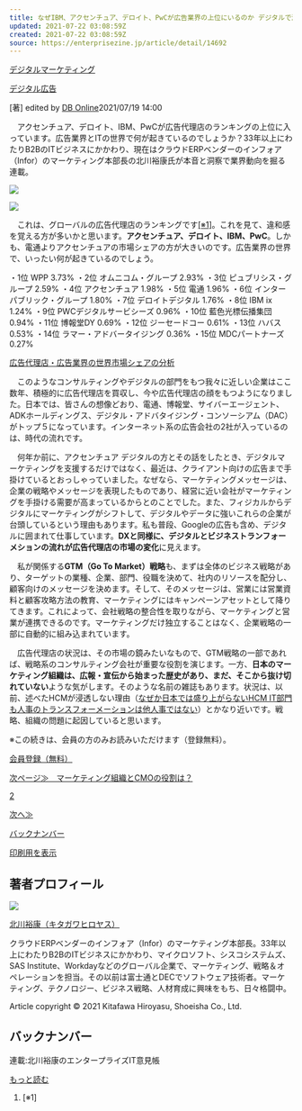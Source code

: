 ```yaml
---
title: なぜIBM、アクセンチュア、デロイト、PwCが広告業界の上位にいるのか デジタルで激変するグローバルの広告代理店市場
updated: 2021-07-22 03:08:59Z
created: 2021-07-22 03:08:59Z
source: https://enterprisezine.jp/article/detail/14692
---
```


[デジタルマーケティング](https://enterprisezine.jp/article/t/%E3%83%87%E3%82%B8%E3%82%BF%E3%83%AB%E3%83%9E%E3%83%BC%E3%82%B1%E3%83%86%E3%82%A3%E3%83%B3%E3%82%B0)

[デジタル広告](https://enterprisezine.jp/article/t/%E3%83%87%E3%82%B8%E3%82%BF%E3%83%AB%E5%BA%83%E5%91%8A)

[著]
edited by [DB Online](https://enterprisezine.jp/dbonline/)2021/07/19 14:00

　アクセンチュア、デロイト、IBM、PwCが広告代理店のランキングの上位に入っています。広告業界とITの世界で何が起きているのでしょうか？33年以上にわたりB2BのITビジネスにかかわり、現在はクラウドERPベンダーのインフォア（Infor）のマーケティング本部長の北川裕康氏が本音と洞察で業界動向を掘る連載。

 ![](https://ez-cdn.shoeisha.jp/static/images/article/14692/kitagawa.jpg)

 ![](https://ez-cdn.shoeisha.jp/static/images/article/14692/14692_01.jpg)

　これは、グローバルの広告代理店のランキングです[[※1]](#ipfootnote0)。これを見て、違和感を覚える方が多いかと思います。**アクセンチュア、デロイト、IBM、PwC**。しかも、電通よりアクセンチュアの市場シェアの方が大きいのです。広告業界の世界で、いったい何が起きているのでしょう。

・1位 WPP 3.73%
・2位 オムニコム・グループ 2.93%
・3位 ピュブリシス・グループ 2.59%
・4位 アクセンチュア 1.98%
・5位 電通 1.96%
・6位 インターパブリック・グループ 1.80%
・7位 デロイトデジタル 1.76%
・8位 IBM ix 1.24%
・9位 PWCデジタルサービシーズ 0.96%
・10位 藍色光標伝播集団 0.94%
・11位 博報堂DY 0.69%
・12位 ジーセードコー 0.61%
・13位 ハバス 0.53%
・14位 ラマー・アドバータイジング 0.36%
・15位 MDCパートナーズ 0.27%

 [広告代理店・広告業界の世界市場シェアの分析](https://deallab.info/ad-agency/)

　このようなコンサルティングやデジタルの部門をもつ我々に近しい企業はここ数年、積極的に広告代理店を買収し、今や広告代理店の顔をもつようになりました。日本では、皆さんの想像どおり、電通、博報堂、サイバーエージェント、ADKホールディングス、デジタル・アドバタイジング・コンソーシアム（DAC）がトップ５になっています。インターネット系の広告会社の2社が入っているのは、時代の流れです。

　何年か前に、アクセンチュア デジタルの方とその話をしたとき、デジタルマーケティングを支援するだけではなく、最近は、クライアント向けの広告まで手掛けているとおっしゃっていました。なぜなら、マーケティングメッセージは、企業の戦略やメッセージを表現したものであり、経営に近い会社がマーケティングを手掛ける需要が高まっているからとのことでした。また、フィジカルからデジタルにマーケティングがシフトして、デジタルやデータに強いこれらの企業が台頭しているという理由もあります。私も普段、Googleの広告も含め、デジタルに囲まれて仕事しています。**DXと同様に、デジタルとビジネストランフォーメションの流れが広告代理店の市場の変化**に見えます。

　私が関係する**GTM（Go To Market）戦略**も、まずは全体のビジネス戦略があり、ターゲットの業種、企業、部門、役職を決めて、社内のリソースを配分し、顧客向けのメッセージを決めます。そして、そのメッセージは、営業には営業資料と顧客攻略方法の教育、マーケティングにはキャンペーンアセットとして降りてきます。これによって、会社戦略の整合性を取りながら、マーケティングと営業が連携できるのです。マーケティングだけ独立することはなく、企業戦略の一部に自動的に組み込まれています。

　広告代理店の状況は、その市場の鏡みたいなもので、GTM戦略の一部であれば、戦略系のコンサルティング会社が重要な役割を演じます。一方、**日本のマーケティング組織は、広報・宣伝から始まった歴史があり、まだ、そこから抜け切れていない**ような気がします。そのような名前の雑誌もあります。状況は、以前、述べたHCMが浸透しない理由（[なぜか日本では盛り上がらないHCM IT部門も人事のトランスフォーメーションは他人事ではない](https://enterprisezine.jp/article/detail/14546)）とかなり近いです。戦略、組織の問題に起因していると思います。

※この続きは、会員の方のみお読みいただけます（登録無料）。

[会員登録（無料）](https://enterprisezine.jp/user/regist/?ref=/article/detail/14692&utm_source=enterprisezine.jp&utm_medium=self&utm_campaign=regist&utm_term=/article/detail/14692)

[次ページ≫　マーケティング組織とCMOの役割は？](https://enterprisezine.jp/article/detail/14692?p=2)

[2](https://enterprisezine.jp/article/detail/14692?p=2)

[次へ≫](https://enterprisezine.jp/article/detail/14692?p=2)

[バックナンバー](https://enterprisezine.jp/article/corner/530)

[印刷用を表示](https://enterprisezine.jp/article/detail/14692?mode=print)

## 著者プロフィール

[![](https://ez-cdn.shoeisha.jp/static/images/author/651/kitagawa_hiroyasu.jpg)](https://enterprisezine.jp/author/651)

[北川裕康（キタガワヒロヤス）](https://enterprisezine.jp/author/651)

クラウドERPベンダーのインフォア（Infor）のマーケティング本部長。33年以上にわたりB2BのITビジネスにかかわり、マイクロソフト、シスコシステムズ、SAS Institute、Workdayなどのグローバル企業で、マーケティング、戦略＆オペレーションを担当。その以前は富士通とDECでソフトウェア技術者。マーケティング、テクノロジー、ビジネス戦略、人材育成に興味をもち、日々格闘中。

Article copyright © 2021 Kitafawa Hiroyasu, Shoeisha Co., Ltd.

## バックナンバー

連載:北川裕康のエンタープライズIT意見帳

[もっと読む](https://enterprisezine.jp/article/corner/530)

1. [※1]